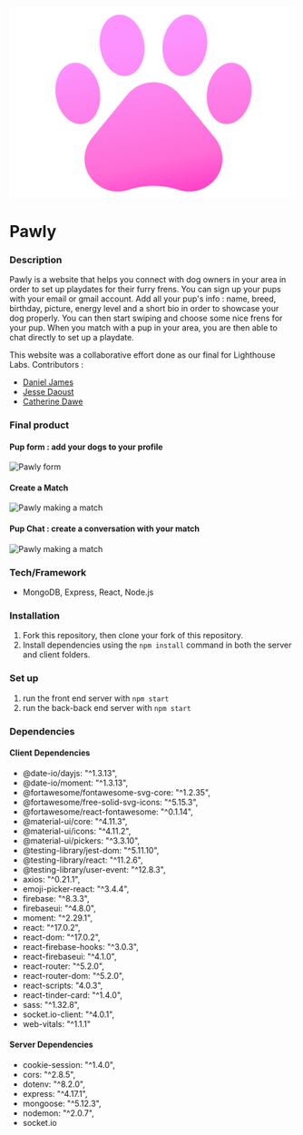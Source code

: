 ![Pawly Logo](https://github.com/djtwdix/pawly/blob/main/client/public/pawlylogo.png)

# Pawly 
### Description 
Pawly is a website that helps you connect with dog owners in your area in order to set up playdates for their furry frens. You can sign up your pups with your email or gmail account. Add all your pup's info : name, breed, birthday, picture, energy level and a short bio in order to showcase your dog properly. You can then start swiping and choose some nice frens for your pup. When you match with a pup in your area, you are then able to chat directly to set up a playdate.

This website was a collaborative effort done as our final for Lighthouse Labs.
Contributors : 
- [Daniel James](https://github.com/djtwdix)
- [Jesse Daoust](https://github.com/jessedxi)
- [Catherine Dawe](https://github.com/dawecode)


### Final product 

#### Pup form : add your dogs to your profile 
![Pawly form](https://github.com/djtwdix/pawly/blob/feature/README/client/public/pupform.png)

#### Create a Match 
![Pawly making a match](https://media.giphy.com/media/S2hdfqaql0JAc6zEEh/giphy.gif)

#### Pup Chat : create a conversation with your match 
![Pawly making a match](https://github.com/djtwdix/pawly/blob/feature/README/client/public/pupChat.png)


### Tech/Framework 
- MongoDB, Express, React, Node.js

### Installation 

1. Fork this repository, then clone your fork of this repository.
2. Install dependencies using the `npm install` command in both the server and client folders.

### Set up 
1. run the front end server with `npm start`
2. run the back-back end server with `npm start`

### Dependencies 
#### Client Dependencies
- @date-io/dayjs: "^1.3.13",
- @date-io/moment: "^1.3.13",
- @fortawesome/fontawesome-svg-core: "^1.2.35",
- @fortawesome/free-solid-svg-icons: "^5.15.3",
- @fortawesome/react-fontawesome: "^0.1.14",
- @material-ui/core: "^4.11.3",
- @material-ui/icons: "^4.11.2",
- @material-ui/pickers: "^3.3.10",
- @testing-library/jest-dom: "^5.11.10",
- @testing-library/react: "^11.2.6",
- @testing-library/user-event: "^12.8.3",
- axios: "^0.21.1",
- emoji-picker-react: "^3.4.4",
- firebase: "^8.3.3",
- firebaseui: "^4.8.0",
- moment: "^2.29.1",
- react: "^17.0.2",
- react-dom: "^17.0.2",
- react-firebase-hooks: "^3.0.3",
- react-firebaseui: "^4.1.0",
- react-router: "^5.2.0",
- react-router-dom: "^5.2.0",
- react-scripts: "4.0.3",
- react-tinder-card: "^1.4.0",
- sass: "^1.32.8",
- socket.io-client: "^4.0.1",
- web-vitals: "^1.1.1"
#### Server Dependencies 
- cookie-session: "^1.4.0",
- cors: "^2.8.5",
- dotenv: "^8.2.0",
- express: "^4.17.1",
- mongoose: "^5.12.3",
- nodemon: "^2.0.7",
- socket.io

